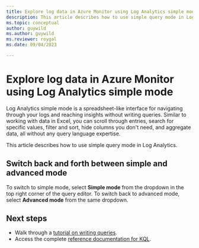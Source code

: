 ```yaml
---
title: Explore log data in Azure Monitor using Log Analytics simple mode
description: This article describes how to use simple query mode in Log Analytics
ms.topic: conceptual
author: guywild
ms.author: guywild
ms.reviewer: roygal
ms.date: 09/04/2023

---
```


# Explore log data in Azure Monitor using Log Analytics simple mode 


Log Analytics simple mode is a spreadsheet-like interface for navigating through your logs and reaching insights without writing queries. Similar to working with data in Excel, you can scroll through entries, search for specific values, filter and sort, hide columns you don't need, and aggregate data, all without any query language expertise.

This article describes how to use simple query mode in Log Analytics.     

## Switch back and forth between simple and advanced mode

To switch to simple mode, select **Simple mode** from the dropdown in the top right corner of the query editor. To switch back to advanced mode, select **Advanced mode** from the same dropdown.



 
## Next steps
- Walk through a [tutorial on writing queries](/azure/data-explorer/kusto/query/tutorial?pivots=azuremonitor).
- Access the complete [reference documentation for KQL](/azure/kusto/query/).
